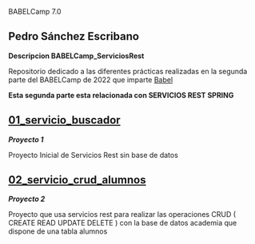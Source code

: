 BABELCamp 7.0  

## Pedro Sánchez Escribano  

**Descripcion BABELCamp_ServiciosRest**  
 
Repositorio dedicado a las diferentes prácticas realizadas en la segunda parte del BABELCamp de 2022 que imparte [Babel](https://www.babelgroup.com/)

**Esta segunda parte esta relacionada con SERVICIOS REST SPRING**

## [01_servicio_buscador](https://github.com/psanchez1095/BABELCamp_ServiciosRest__PedroSanchezEscribano/tree/main/01_servicio_buscador)  

***Proyecto 1***

Proyecto Inicial de Servicios Rest sin base de datos

## [02_servicio_crud_alumnos](https://github.com/psanchez1095/BABELCamp_ServiciosRest__PedroSanchezEscribano/tree/main/02_servicio_crud_alumnos)    

***Proyecto 2***

Proyecto que usa servicios rest para realizar las operaciones CRUD ( CREATE READ UPDATE DELETE ) con la base de datos academia que dispone de una tabla alumnos